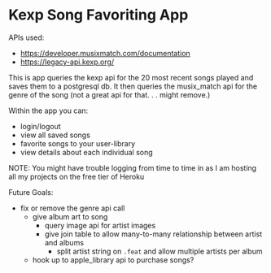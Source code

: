 # Kexp Song Favoriting App

APIs used:
* https://developer.musixmatch.com/documentation
* https://legacy-api.kexp.org/

This is app queries the kexp api for the 20 most recent songs played and saves them to a postgresql db.
It then queries the musix_match api for the genre of the song (not a great api for that. . . might remove.)

Within the app you can:
  - login/logout
  - view all saved songs
  - favorite songs to your user-library
  - view details about each individual song
  
NOTE: You might have trouble logging from time to time in as I am hosting all my projects on the free tier of Heroku

Future Goals:
  - fix or remove the genre api call
  	- give album art to song 
		- query image api for artist images
	  - give join table to allow many-to-many relationship between artist and albums
		  - split artist string on `.feat` and allow multiple artists per album
    - hook up to apple_library api to purchase songs?
